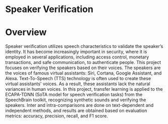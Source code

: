 # Speaker Verification 


# Overview

Speaker verification utilizes speech characteristics to validate the speaker’s identity. It has become increasingly important in security, where it is employed in several applications, including access control, monetary transactions, and safe communication, to authenticate people. This project focuses on verifying the speakers based on their voices. The speakers are the voices of famous virtual assistants:  Siri, Cortana, Google Assistant, and Alexa. Text-To-Speech (TTS) technology is often used to create these virtual assistants' voices. As a result, these assistants lack the natural variances in human voices. In this project, transfer learning is applied to the ECAPA-TDNN (SoTA model for speech verification tasks) from the SpeechBrain toolkit, recognizing synthetic sounds and verifying the speakers. Inter and intra-comparisons are done on text-dependent and independent methods, and results are obtained based on evaluation metrics: accuracy, precision, recall, and F1 score. 













